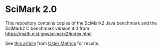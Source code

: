 # SciMark 2.0

This repository contains copies of the SciMark2 Java benchmark and the SciMark2 C benchmark version 4.0 from https://math.nist.gov/scimark2/index.html.

See [this article](https://www.ustermetrics.com/post/how-fast-is-java-17-for-number-crunching/) from [Uster Metrics](https://www.ustermetrics.com/) for results. 
